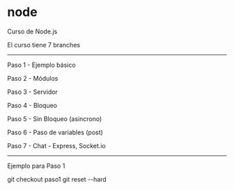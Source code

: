 # node
Curso de Node.js



El curso tiene 7 branches


-----------------------------------------
Paso 1 - Ejemplo básico

Paso 2 - Módulos

Paso 3 - Servidor

Paso 4 - Bloqueo

Paso 5 - Sin Bloqueo (asincrono)

Paso 6 - Paso de variables (post)

Paso 7 - Chat - Express, Socket.io

------------------------------------------


Ejemplo para Paso 1

git checkout paso1 
git reset --hard

